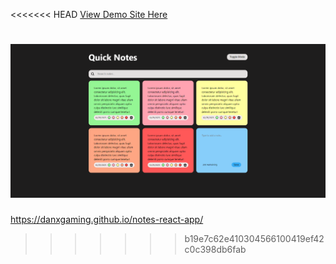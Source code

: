 <<<<<<< HEAD
[View Demo Site Here](https://daniel-aliphon.github.io/notes-react-app/)

![](./public/Screenshot%202023-10-25%20174052.png)
=======
https://danxgaming.github.io/notes-react-app/
>>>>>>> b19e7c62e410304566100419ef42c0c398db6fab
